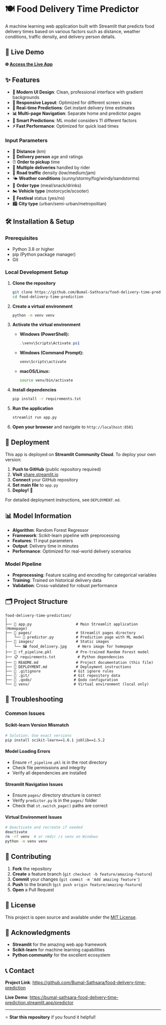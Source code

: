 # 🍽️ Food Delivery Time Predictor

A machine learning web application built with Streamlit that predicts food delivery times based on various factors such as distance, weather conditions, traffic density, and delivery person details.

## 🚀 Live Demo

**🌐 [Access the Live App](https://bumal-sathsara-food-delivery-time-prediction.streamlit.app/predictor)**

## ✨ Features

- **🎨 Modern UI Design**: Clean, professional interface with gradient backgrounds
- **📱 Responsive Layout**: Optimized for different screen sizes
- **🔮 Real-time Predictions**: Get instant delivery time estimates
- **📊 Multi-page Navigation**: Separate home and predictor pages
- **🧠 Smart Predictions**: ML model considers 11 different factors
- **⚡ Fast Performance**: Optimized for quick load times

### Input Parameters
- 📍 **Distance** (km)
- 👤 **Delivery person** age and ratings
- ⏰ **Order to pickup** time
- 🚚 **Multiple deliveries** handled by rider
- 🚦 **Road traffic** density (low/medium/jam)
- 🌤️ **Weather conditions** (sunny/stormy/fog/windy/sandstorms)
- 🍕 **Order type** (meal/snack/drinks)
- 🏍️ **Vehicle type** (motorcycle/scooter)
- 🎉 **Festival** status (yes/no)
- 🏙️ **City type** (urban/semi-urban/metropolitan)

## 🛠️ Installation & Setup

### Prerequisites
- Python 3.8 or higher
- pip (Python package manager)
- Git

### Local Development Setup

1. **Clone the repository**
   ```bash
   git clone https://github.com/Bumal-Sathsara/food-delivery-time-prediction.git
   cd food-delivery-time-prediction
   ```

2. **Create a virtual environment**
   ```bash
   python -m venv venv
   ```

3. **Activate the virtual environment**
   - **Windows (PowerShell):**
     ```powershell
     .\venv\Scripts\Activate.ps1
     ```
   - **Windows (Command Prompt):**
     ```cmd
     venv\Scripts\activate
     ```
   - **macOS/Linux:**
     ```bash
     source venv/bin/activate
     ```

4. **Install dependencies**
   ```bash
   pip install -r requirements.txt
   ```

5. **Run the application**
   ```bash
   streamlit run app.py
   ```

6. **Open your browser** and navigate to `http://localhost:8501`

## 🚀 Deployment

This app is deployed on **Streamlit Community Cloud**. To deploy your own version:

1. **Push to GitHub** (public repository required)
2. **Visit** [share.streamlit.io](https://share.streamlit.io)
3. **Connect** your GitHub repository
4. **Set main file** to `app.py`
5. **Deploy!** 🎉

For detailed deployment instructions, see `DEPLOYMENT.md`.

## 📊 Model Information

- **Algorithm**: Random Forest Regressor
- **Framework**: Scikit-learn pipeline with preprocessing
- **Features**: 11 input parameters
- **Output**: Delivery time in minutes
- **Performance**: Optimized for real-world delivery scenarios

### Model Pipeline
- **Preprocessing**: Feature scaling and encoding for categorical variables
- **Training**: Trained on historical delivery data
- **Validation**: Cross-validated for robust performance

## 🗂️ Project Structure

```
food-delivery-time-prediction/
│
├── 📄 app.py                    # Main Streamlit application (Homepage)
├── 📁 pages/                    # Streamlit pages directory
│   └── 📄 predictor.py          # Prediction page with ML model
├── 📁 images/                   # Static images
│   └── 🖼️ food_delivery.jpg     # Hero image for homepage
├── 🤖 rf_pipeline.pkl           # Pre-trained Random Forest model
├── 📋 requirements.txt          # Python dependencies
├── 📖 README.md                 # Project documentation (this file)
├── 🚀 DEPLOYMENT.md             # Deployment instructions
├── 🙈 .gitignore               # Git ignore rules
├── 📁 .git/                    # Git repository data
├── 📁 .qodo/                   # Qodo configuration
└── 📁 venv/                    # Virtual environment (local only)
```

## 🔧 Troubleshooting

### Common Issues

#### Scikit-learn Version Mismatch
```bash
# Solution: Use exact versions
pip install scikit-learn==1.6.1 joblib==1.5.2
```

#### Model Loading Errors
- Ensure `rf_pipeline.pkl` is in the root directory
- Check file permissions and integrity
- Verify all dependencies are installed

#### Streamlit Navigation Issues
- Ensure `pages/` directory structure is correct
- Verify `predictor.py` is in the `pages/` folder
- Check that `st.switch_page()` paths are correct

#### Virtual Environment Issues
```bash
# Deactivate and recreate if needed
deactivate
rm -rf venv  # or rmdir /s venv on Windows
python -m venv venv
```

## 🤝 Contributing

1. **Fork** the repository
2. **Create** a feature branch (`git checkout -b feature/amazing-feature`)
3. **Commit** your changes (`git commit -m 'Add amazing feature'`)
4. **Push** to the branch (`git push origin feature/amazing-feature`)
5. **Open** a Pull Request

## 📄 License

This project is open source and available under the [MIT License](LICENSE).

## 🙏 Acknowledgments

- **Streamlit** for the amazing web app framework
- **Scikit-learn** for machine learning capabilities
- **Python community** for the excellent ecosystem

## 📞 Contact

**Project Link**: https://github.com/Bumal-Sathsara/food-delivery-time-prediction

**Live Demo**: https://bumal-sathsara-food-delivery-time-prediction.streamlit.app/predictor

---

⭐ **Star this repository** if you found it helpful!